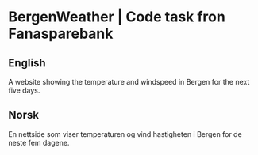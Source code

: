 # BergenWeather | Code task fron Fanasparebank

## English
A website showing the temperature and windspeed in Bergen for the next five days. 


## Norsk
En nettside som viser temperaturen og vind hastigheten i Bergen for de neste fem dagene.
